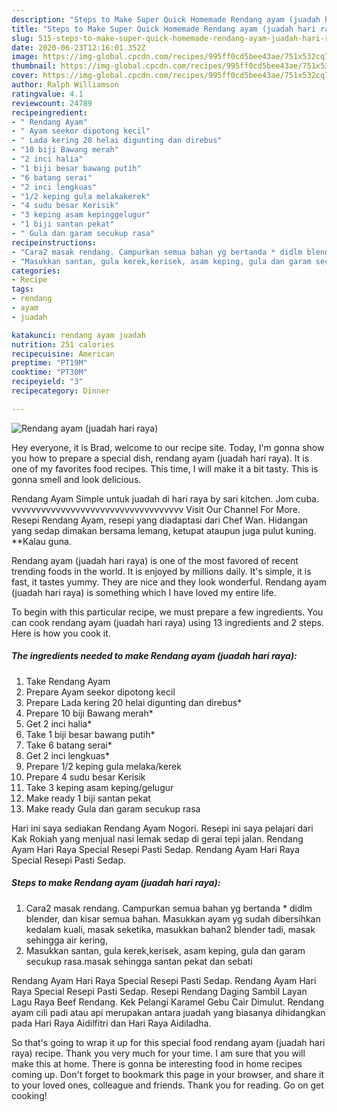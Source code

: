 ```yaml
---
description: "Steps to Make Super Quick Homemade Rendang ayam (juadah hari raya)"
title: "Steps to Make Super Quick Homemade Rendang ayam (juadah hari raya)"
slug: 515-steps-to-make-super-quick-homemade-rendang-ayam-juadah-hari-raya
date: 2020-06-23T12:16:01.352Z
image: https://img-global.cpcdn.com/recipes/995ff0cd5bee43ae/751x532cq70/rendang-ayam-juadah-hari-raya-resipi-foto-utama.jpg
thumbnail: https://img-global.cpcdn.com/recipes/995ff0cd5bee43ae/751x532cq70/rendang-ayam-juadah-hari-raya-resipi-foto-utama.jpg
cover: https://img-global.cpcdn.com/recipes/995ff0cd5bee43ae/751x532cq70/rendang-ayam-juadah-hari-raya-resipi-foto-utama.jpg
author: Ralph Williamson
ratingvalue: 4.1
reviewcount: 24789
recipeingredient:
- " Rendang Ayam"
- " Ayam seekor dipotong kecil"
- " Lada kering 20 helai digunting dan direbus"
- "10 biji Bawang merah"
- "2 inci halia"
- "1 biji besar bawang putih"
- "6 batang serai"
- "2 inci lengkuas"
- "1/2 keping gula melakakerek"
- "4 sudu besar Kerisik"
- "3 keping asam kepinggelugur"
- "1 biji santan pekat"
- " Gula dan garam secukup rasa"
recipeinstructions:
- "Cara2 masak rendang. Campurkan semua bahan yg bertanda * didlm blender, dan kisar semua bahan. Masukkan ayam yg sudah dibersihkan kedalam kuali, masak seketika, masukkan bahan2 blender tadi, masak sehingga air kering,"
- "Masukkan santan, gula kerek,kerisek, asam keping, gula dan garam secukup rasa.masak sehingga santan pekat dan sebati"
categories:
- Recipe
tags:
- rendang
- ayam
- juadah

katakunci: rendang ayam juadah 
nutrition: 251 calories
recipecuisine: American
preptime: "PT19M"
cooktime: "PT30M"
recipeyield: "3"
recipecategory: Dinner

---
```



![Rendang ayam (juadah hari raya)](https://img-global.cpcdn.com/recipes/995ff0cd5bee43ae/751x532cq70/rendang-ayam-juadah-hari-raya-resipi-foto-utama.jpg)

Hey everyone, it is Brad, welcome to our recipe site. Today, I'm gonna show you how to prepare a special dish, rendang ayam (juadah hari raya). It is one of my favorites food recipes. This time, I will make it a bit tasty. This is gonna smell and look delicious.

Rendang Ayam Simple untuk juadah di hari raya by sari kitchen. Jom cuba. vvvvvvvvvvvvvvvvvvvvvvvvvvvvvvvvvvv Visit Our Channel For More. Resepi Rendang Ayam, resepi yang diadaptasi dari Chef Wan. Hidangan yang sedap dimakan bersama lemang, ketupat ataupun juga pulut kuning. **Kalau guna.

Rendang ayam (juadah hari raya) is one of the most favored of recent trending foods in the world. It is enjoyed by millions daily. It's simple, it is fast, it tastes yummy. They are nice and they look wonderful. Rendang ayam (juadah hari raya) is something which I have loved my entire life.


To begin with this particular recipe, we must prepare a few ingredients. You can cook rendang ayam (juadah hari raya) using 13 ingredients and 2 steps. Here is how you cook it.

<!--inarticleads1-->

##### The ingredients needed to make Rendang ayam (juadah hari raya):

1. Take  Rendang Ayam
1. Prepare  Ayam seekor dipotong kecil
1. Prepare  Lada kering 20 helai digunting dan direbus*
1. Prepare 10 biji Bawang merah*
1. Get 2 inci halia*
1. Take 1 biji besar bawang putih*
1. Take 6 batang serai*
1. Get 2 inci lengkuas*
1. Prepare 1/2 keping gula melaka/kerek
1. Prepare 4 sudu besar Kerisik
1. Take 3 keping asam keping/gelugur
1. Make ready 1 biji santan pekat
1. Make ready  Gula dan garam secukup rasa


Hari ini saya sediakan Rendang Ayam Nogori. Resepi ini saya pelajari dari Kak Rokiah yang menjual nasi lemak sedap di gerai tepi jalan. Rendang Ayam Hari Raya Special Resepi Pasti Sedap. Rendang Ayam Hari Raya Special Resepi Pasti Sedap. 

<!--inarticleads2-->

##### Steps to make Rendang ayam (juadah hari raya):

1. Cara2 masak rendang. Campurkan semua bahan yg bertanda * didlm blender, dan kisar semua bahan. Masukkan ayam yg sudah dibersihkan kedalam kuali, masak seketika, masukkan bahan2 blender tadi, masak sehingga air kering,
1. Masukkan santan, gula kerek,kerisek, asam keping, gula dan garam secukup rasa.masak sehingga santan pekat dan sebati


Rendang Ayam Hari Raya Special Resepi Pasti Sedap. Rendang Ayam Hari Raya Special Resepi Pasti Sedap. Resepi Rendang Daging Sambil Layan Lagu Raya Beef Rendang. Kek Pelangi Karamel Gebu Cair Dimulut. Rendang ayam cili padi atau api merupakan antara juadah yang biasanya dihidangkan pada Hari Raya Aidilfitri dan Hari Raya Aidiladha. 

So that's going to wrap it up for this special food rendang ayam (juadah hari raya) recipe. Thank you very much for your time. I am sure that you will make this at home. There is gonna be interesting food in home recipes coming up. Don't forget to bookmark this page in your browser, and share it to your loved ones, colleague and friends. Thank you for reading. Go on get cooking!
